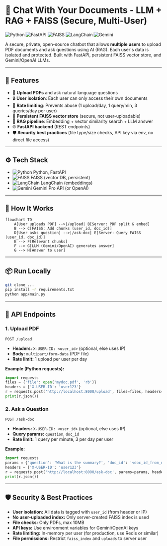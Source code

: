 # 📄 Chat With Your Documents - LLM + RAG + FAISS (Secure, Multi-User)

![Python](https://img.shields.io/badge/Python-3.10%2B-blue?logo=python)
![FastAPI](https://img.shields.io/badge/FastAPI-async-green?logo=fastapi)
![FAISS](https://img.shields.io/badge/FAISS-vectorstore-orange)
![LangChain](https://img.shields.io/badge/LangChain-embeddings-yellow)
![Gemini](https://img.shields.io/badge/Gemini-API-blueviolet)

A secure, private, open-source chatbot that allows **multiple users** to upload PDF documents and ask questions using AI (RAG). Each user's data is isolated and protected. Built with FastAPI, persistent FAISS vector store, and Gemini/OpenAI LLMs.

---

## 🧠 Features
- 📄 **Upload PDFs** and ask natural language questions
- 🔒 **User isolation**: Each user can only access their own documents
- 🚦 **Rate limiting**: Prevents abuse (1 upload/day, 1 query/min, 3 queries/day per user)
- 💾 **Persistent FAISS vector store** (secure, not user-uploadable)
- 🧩 **RAG pipeline**: Embedding + vector similarity search + LLM answer
- 🌐 **FastAPI backend** (REST endpoints)
- 🛡️ **Security best practices** (file type/size checks, API key via env, no direct file access)

---

## ⚙️ Tech Stack
- ![Python](https://img.shields.io/badge/-Python-3776AB?logo=python) Python, FastAPI
- ![FAISS](https://img.shields.io/badge/-FAISS-orange) FAISS (vector DB, persistent)
- ![LangChain](https://img.shields.io/badge/-LangChain-yellow) LangChain (embeddings)
- ![Gemini](https://img.shields.io/badge/-Gemini-blueviolet) Gemini Pro API (or OpenAI)

---

## 🚀 How It Works

```mermaid
flowchart TD
    A[User uploads PDF] -->|/upload| B[Server: PDF split & embed]
    B --> C[FAISS: Add chunks (user_id, doc_id)]
    D[User asks question] -->|/ask-doc| E[Server: Query FAISS (user_id, doc_id)]
    E --> F[Relevant chunks]
    F --> G[LLM (Gemini/OpenAI) generates answer]
    G --> H[Answer to user]
```

---

## 📦 Run Locally

```bash
git clone ...
pip install -r requirements.txt
python app/main.py
```

---

## 🔗 API Endpoints

### 1. **Upload PDF**
`POST /upload`
- **Headers:** `X-USER-ID: <user_id>` (optional, else uses IP)
- **Body:** `multipart/form-data` (PDF file)
- **Rate limit:** 1 upload per user per day

**Example (Python requests):**
```python
import requests
files = {'file': open('mydoc.pdf', 'rb')}
headers = {'X-USER-ID': 'user123'}
r = requests.post('http://localhost:8000/upload', files=files, headers=headers)
print(r.json())
```

### 2. **Ask a Question**
`POST /ask-doc`
- **Headers:** `X-USER-ID: <user_id>` (optional, else uses IP)
- **Query params:** `question`, `doc_id`
- **Rate limit:** 1 query per minute, 3 per day per user

**Example:**
```python
import requests
params = {'question': 'What is the summary?', 'doc_id': '<doc_id_from_upload>'}
headers = {'X-USER-ID': 'user123'}
r = requests.post('http://localhost:8000/ask-doc', params=params, headers=headers)
print(r.json())
```

---

## 🛡️ Security & Best Practices
- **User isolation:** All data is tagged with `user_id` (from header or IP)
- **No user-uploaded index:** Only server-created FAISS index is used
- **File checks:** Only PDFs, max 10MB
- **API keys:** Use environment variables for Gemini/OpenAI keys
- **Rate limiting:** In-memory per user (for production, use Redis or similar)
- **File permissions:** Restrict `faiss_index` and `uploads` to server user

